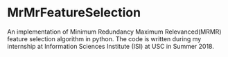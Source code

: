 # MrMrFeatureSelection
 An implementation of Minimum Redundancy Maximum Relevanced(MRMR) feature selection algorithm in python. The code is written during my internship at Information Sciences Institute (ISI) at USC in Summer 2018.
